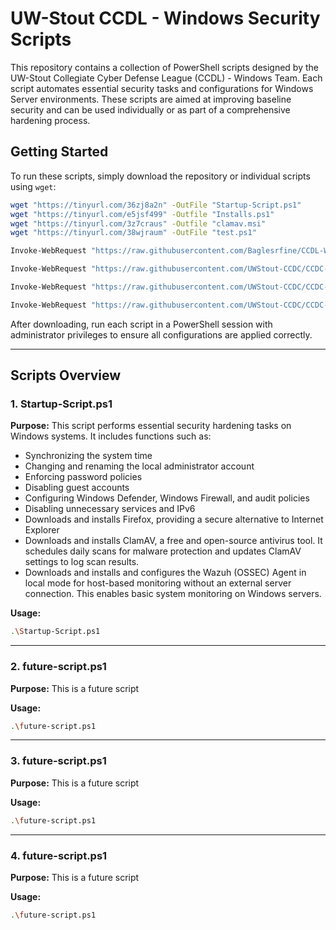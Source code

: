 # UW-Stout CCDL - Windows Security Scripts

This repository contains a collection of PowerShell scripts designed by the UW-Stout Collegiate Cyber Defense League (CCDL) - Windows Team. Each script automates essential security tasks and configurations for Windows Server environments. These scripts are aimed at improving baseline security and can be used individually or as part of a comprehensive hardening process.

## Getting Started

To run these scripts, simply download the repository or individual scripts using `wget`:

```bash
wget "https://tinyurl.com/36zj8a2n" -OutFile "Startup-Script.ps1"
wget "https://tinyurl.com/e5jsf499" -Outfile "Installs.ps1"
wget "https://tinyurl.com/3z7craus" -Outfile "clamav.msi"
wget "https://tinyurl.com/38wjraum" -OutFile "test.ps1"
```
```bash
Invoke-WebRequest "https://raw.githubusercontent.com/Baglesrfine/CCDL-Windows/refs/heads/main/Startup-Script.ps1" -OutFile "Startup-Script.ps1"
```
```bash
Invoke-WebRequest "https://raw.githubusercontent.com/UWStout-CCDC/CCDC-scripts/refs/heads/master/windows/CCDL-Windows/Startup-Script.ps1" -OutFile "Startup-Script.ps1"
```
```bash
Invoke-WebRequest "https://raw.githubusercontent.com/UWStout-CCDC/CCDC-scripts/refs/heads/master/windows/CCDL-Windows/Startup-Script.ps1" -OutFile "Startup-Script.ps1"
```
```bash
Invoke-WebRequest "https://raw.githubusercontent.com/UWStout-CCDC/CCDC-scripts/refs/heads/master/windows/CCDL-Windows/Startup-Script.ps1" -OutFile "Installs.ps1"
```

After downloading, run each script in a PowerShell session with administrator privileges to ensure all configurations are applied correctly.

---

## Scripts Overview

### 1. Startup-Script.ps1
**Purpose:** This script performs essential security hardening tasks on Windows systems. It includes functions such as:
  - Synchronizing the system time
  - Changing and renaming the local administrator account
  - Enforcing password policies
  - Disabling guest accounts
  - Configuring Windows Defender, Windows Firewall, and audit policies
  - Disabling unnecessary services and IPv6
  - Downloads and installs Firefox, providing a secure alternative to Internet Explorer
  - Downloads and installs ClamAV, a free and open-source antivirus tool. It schedules daily scans for malware protection and updates ClamAV settings to log scan results.
  - Downloads and installs and configures the Wazuh (OSSEC) Agent in local mode for host-based monitoring without an external server connection. This enables basic system monitoring on Windows servers.

**Usage:**

```bash
.\Startup-Script.ps1
```

---

### 2. future-script.ps1
**Purpose:** This is a future script

**Usage:**

```bash
.\future-script.ps1
```

---

### 3. future-script.ps1
**Purpose:** This is a future script

**Usage:**

```bash
.\future-script.ps1
```

---

### 4. future-script.ps1
**Purpose:** This is a future script

**Usage:**

```bash
.\future-script.ps1
```
